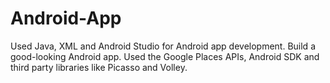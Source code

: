 # Android-App
Used Java, XML and Android Studio for Android app development. Build a good-looking Android app. Used the Google Places APIs, Android SDK and third party libraries like Picasso and Volley.
